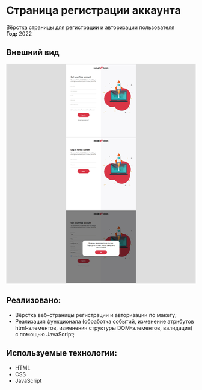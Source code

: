 # Страница регистрации аккаунта

Вёрстка страницы для регистрации и авторизации пользователя  
**Год:** 2022

## Внешний вид

![project-screen](project-image.jpg)

## Реализовано:
- Вёрстка веб-страницы регистрации и авторизации по макету;
- Реализация функционала (обработка событий, изменение атрибутов html-элементов, изменения структуры DOM-элементов, валидация) с помощью JavaScript;

## Используемые технологии:
* HTML
* CSS
* JavaScript